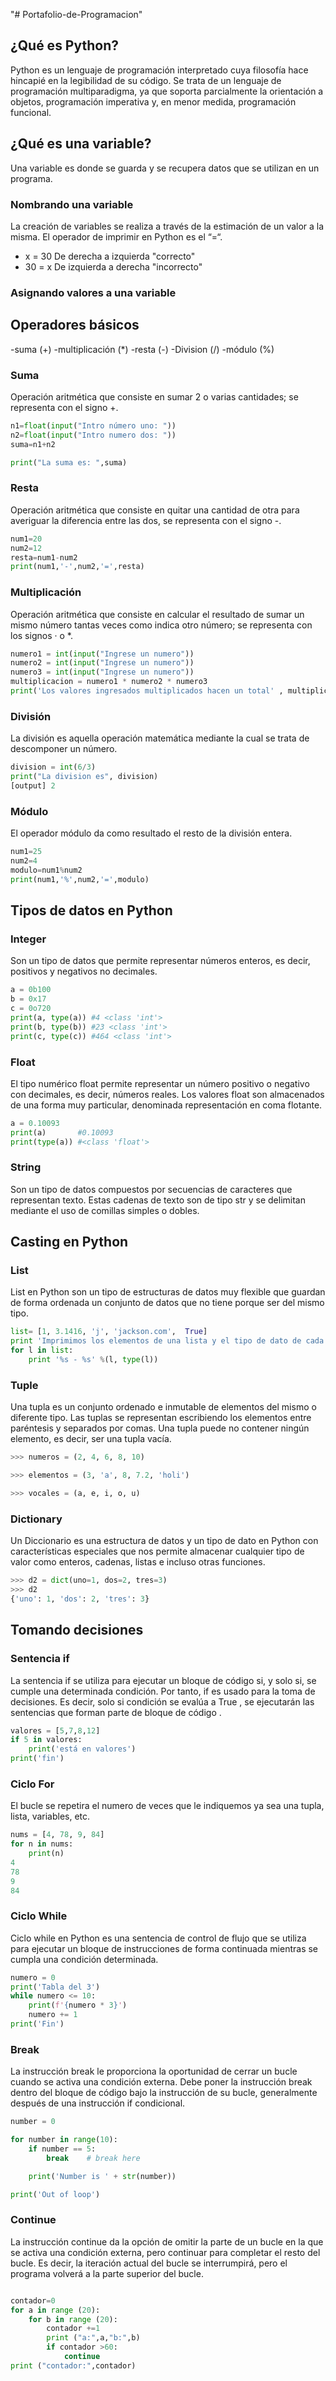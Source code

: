 "# Portafolio-de-Programacion" 
## ¿Qué es Python?
Python es un lenguaje de programación interpretado cuya filosofía hace hincapié en la legibilidad de su código. Se trata de un lenguaje de programación multiparadigma, ya que soporta parcialmente la orientación a objetos, programación imperativa y, en menor medida, programación funcional.
## ¿Qué es una variable?
Una variable es donde se guarda y se recupera datos que se utilizan en un programa.
### Nombrando una variable
La creación de variables se realiza a través de la estimación de un valor a la misma. El operador de imprimir en Python es el “=“.
- x = 30
De derecha a izquierda
"correcto"
- 30 = x
De izquierda a derecha
"incorrecto"

### Asignando valores a una variable

## Operadores básicos
-suma (+)
-multiplicación (*)
-resta (-)
-Division (/)
-módulo (%)

### Suma
Operación aritmética que consiste en sumar 2 o varias cantidades; se representa con el signo +.

```python
n1=float(input("Intro número uno: "))
n2=float(input("Intro numero dos: "))
suma=n1+n2

print("La suma es: ",suma)

```
### Resta
Operación aritmética que consiste en quitar una cantidad de otra para averiguar la diferencia entre las dos, se representa con el signo -.

```python
num1=20
num2=12
resta=num1-num2
print(num1,'-',num2,'=',resta)

```
### Multiplicación
Operación aritmética que consiste en calcular el resultado de sumar un mismo número  tantas veces como indica otro número; se representa con los signos · o *.

```python
numero1 = int(input("Ingrese un numero"))
numero2 = int(input("Ingrese un numero"))
numero3 = int(input("Ingrese un numero"))
multiplicacion = numero1 * numero2 * numero3
print('Los valores ingresados multiplicados hacen un total' , multiplicacion)

```
### División
La división es aquella operación matemática mediante la cual se trata de descomponer un número.

```python
division = int(6/3)
print("La division es", division)
[output] 2

```
### Módulo
El operador módulo da como resultado el resto de la división entera.

```python
num1=25
num2=4
modulo=num1%num2
print(num1,'%',num2,'=',modulo)

```
## Tipos de datos en Python

### Integer
Son un tipo de datos que permite representar números enteros, es decir, positivos y negativos no decimales.

```python
a = 0b100
b = 0x17
c = 0o720
print(a, type(a)) #4 <class 'int'>
print(b, type(b)) #23 <class 'int'>
print(c, type(c)) #464 <class 'int'>

```
### Float
El tipo numérico float permite representar un número positivo o negativo con decimales, es decir, números reales.
Los valores float son almacenados de una forma muy particular, denominada representación en coma flotante.

```python
a = 0.10093
print(a)       #0.10093
print(type(a)) #<class 'float'>

```
### String
Son un tipo de datos compuestos por secuencias de caracteres que representan texto. Estas cadenas de texto son de tipo str y se delimitan mediante el uso de comillas simples o dobles.
## Casting en Python

### List
List en Python son un tipo de estructuras de datos muy flexible que guardan de forma ordenada un conjunto de datos que no tiene porque ser del mismo tipo.

```python
list= [1, 3.1416, 'j', 'jackson.com',  True]
print 'Imprimimos los elementos de una lista y el tipo de dato de cada elemento'
for l in list:
    print '%s - %s' %(l, type(l))

```
### Tuple
Una tupla es un conjunto ordenado e inmutable de elementos del mismo o diferente tipo. Las tuplas se representan escribiendo los elementos entre paréntesis y separados por comas. Una tupla puede no contener ningún elemento, es decir, ser una tupla vacía.

```python
>>> numeros = (2, 4, 6, 8, 10)

```

```python
>>> elementos = (3, 'a', 8, 7.2, 'holi')

```

```python
>>> vocales = (a, e, i, o, u)

```
### Dictionary
Un Diccionario es una estructura de datos y un tipo de dato en Python con características especiales que nos permite almacenar cualquier tipo de valor como enteros, cadenas, listas e incluso otras funciones. 

```python
>>> d2 = dict(uno=1, dos=2, tres=3)
>>> d2
{'uno': 1, 'dos': 2, 'tres': 3}
```
## Tomando decisiones

### Sentencia if
La sentencia if se utiliza para ejecutar un bloque de código si, y solo si, se cumple una determinada condición. Por tanto, if es usado para la toma de decisiones. Es decir, solo si condición se evalúa a True , se ejecutarán las sentencias que forman parte de bloque de código .

```python
valores = [5,7,8,12]
if 5 in valores:
    print('está en valores')
print('fin')

```
### Ciclo For
El bucle se repetira el numero de veces que le indiquemos ya sea una tupla, lista, variables, etc.

```python
nums = [4, 78, 9, 84]
for n in nums:
    print(n)
4
78
9
84

```
### Ciclo While
Ciclo while en Python es una sentencia de control de flujo que se utiliza para ejecutar un bloque de instrucciones de forma continuada mientras se cumpla una condición determinada.

```python
numero = 0
print('Tabla del 3')
while numero <= 10:
    print(f'{numero * 3}')
    numero += 1
print('Fin')

```
### Break
La instrucción break le proporciona la oportunidad de cerrar un bucle cuando se activa una condición externa. Debe poner la instrucción break dentro del bloque de código bajo la instrucción de su bucle, generalmente después de una instrucción if condicional.

```python
number = 0

for number in range(10):
    if number == 5:
        break    # break here

    print('Number is ' + str(number))

print('Out of loop')

```
### Continue
La instrucción continue da la opción de omitir la parte de un bucle en la que se activa una condición externa, pero continuar para completar el resto del bucle. Es decir, la iteración actual del bucle se interrumpirá, pero el programa volverá a la parte superior del bucle.

```python

contador=0
for a in range (20):
    for b in range (20):
        contador +=1
        print ("a:",a,"b:",b)
        if contador >60:
            continue
print ("contador:",contador)

```
